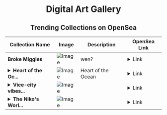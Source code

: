 <div align="center">

# Digital Art Gallery

## Trending Collections on OpenSea

| Collection Name                       | Image                                                                                     | Description                       | OpenSea Link                                                                                          |
|---------------------------------------|-------------------------------------------------------------------------------------------|-----------------------------------|--------------------------------------------------------------------------------------------------------|
| **Broke Miggles** | ![Image](https://i.seadn.io/s/raw/files/edc00cdbacd0fd26cf98dc127605ed32.gif?w=500&auto=format?w=200&auto=format) | wen? | <details><summary>Link</summary>[Broke Miggles](https://opensea.io/collection/broke-miggles)</details> |
| **<details><summary>Heart of the Oc...</summary>Heart of the Ocean</details>** | ![Image](https://i.seadn.io/s/raw/files/2014dbd096a1f5822bdf35c8f33c2a56.jpg?w=500&auto=format?w=200&auto=format) | Heart of the Ocean | <details><summary>Link</summary>[Heart of the Ocean](https://opensea.io/collection/heart-of-the-ocean-2)</details> |
| **<details><summary>Vice-city vibes...</summary>Vice-city vibes 2</details>** | ![Image](https://i.seadn.io/s/raw/files/43f656ef6735fbe73e8c024c90978218.jpg?w=500&auto=format?w=200&auto=format) |  | <details><summary>Link</summary>[Vice-city vibes 2](https://opensea.io/collection/vice-city-vibes-2)</details> |
| **<details><summary>The Niko's Worl...</summary>The Niko's World</details>** | ![Image](https://i.seadn.io/s/raw/files/bdbd8da7fc8cd55852c9b46233354694.jpg?w=500&auto=format?w=200&auto=format) |  | <details><summary>Link</summary>[The Niko's World](https://opensea.io/collection/the-niko-s-world)</details> |

</div>